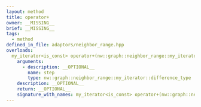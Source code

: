 ```yaml
---
layout: method
title: operator+
owner: __MISSING__
brief: __MISSING__
tags:
  - method
defined_in_file: adaptors/neighbor_range.hpp
overloads:
  my_iterator<is_const> operator+(nw::graph::neighbor_range::my_iterator::difference_type) const:
    arguments:
      - description: __OPTIONAL__
        name: step
        type: nw::graph::neighbor_range::my_iterator::difference_type
    description: __OPTIONAL__
    return: __OPTIONAL__
    signature_with_names: my_iterator<is_const> operator+(nw::graph::neighbor_range::my_iterator::difference_type step) const
---
```

